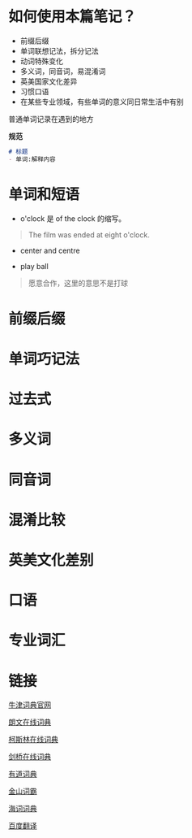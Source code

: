 # 如何使用本篇笔记？

- 前缀后缀
- 单词联想记法，拆分记法
- 动词特殊变化
- 多义词，同音词，易混淆词
- 英美国家文化差异
- 习惯口语
- 在某些专业领域，有些单词的意义同日常生活中有别

普通单词记录在遇到的地方

**规范**

```markdown
# 标题
- 单词:解释内容
```



# 单词和短语

+ o'clock 是 of the clock 的缩写。

> The film was ended at eight o'clock.

- center and centre

> 

- play ball

> 愿意合作，这里的意思不是打球









# 前缀后缀







# 单词巧记法





# 过去式





# 多义词



# 同音词



# 混淆比较



# 英美文化差别



# 口语



# 专业词汇



# 链接

[牛津词典官网](https://www.oxfordlearnersdictionaries.com/)

[朗文在线词典](https://www.ldoceonline.com/)

[柯斯林在线词典](https://www.collinsdictionary.com/)

[剑桥在线词典](https://dictionary.cambridge.org/)

[有道词典](http://www.youdao.com/)

[金山词霸](http://www.iciba.com/)

[海词词典](http://dict.cn/)

[百度翻译](https://fanyi.baidu.com/)













